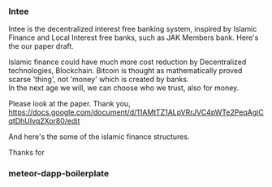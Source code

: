 ### Intee 

Intee is the decentralized interest free banking system, inspired by Islamic Finance and Local Interest free banks, such as JAK Members bank. Here's the our paper draft.

Islamic finance could have much more cost reduction by Decentralized technologies, Blockchain.
Bitcoin is thought as mathematically proved scarse 'thing', not 'money' which is created by banks.  
In the next age we will, we can choose who we trust, also for money.

Please look at the paper.
Thank you, 
https://docs.google.com/document/d/11AMtTZ1ALpVRrJVC4pWTe2PeqAgiCqtDhUIvq2Xor80/edit

And here's the some of the islamic finance structures.



Thanks for
### meteor-dapp-boilerplate
